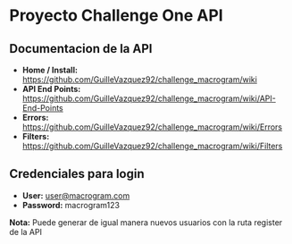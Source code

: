 # Proyecto Challenge One API

## Documentacion de la API
- **Home / Install:** https://github.com/GuilleVazquez92/challenge_macrogram/wiki
- **API End Points:** https://github.com/GuilleVazquez92/challenge_macrogram/wiki/API-End-Points
- **Errors:** https://github.com/GuilleVazquez92/challenge_macrogram/wiki/Errors
- **Filters:** https://github.com/GuilleVazquez92/challenge_macrogram/wiki/Filters

## Credenciales para login
- **User:** user@macrogram.com
- **Password:** macrogram123

**Nota:** Puede generar de igual manera nuevos usuarios con la ruta register de la API 

